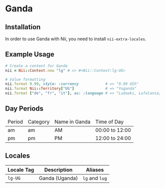 <!-- This file has been generated. Source: languages/_template.md.erb -->

# Ganda

## Installation

In order to use Ganda with Nii, you need to install `nii-extra-locales`.

## Example Usage

``` ruby
# Create a context for Ganda
nii = Nii::Context.new "lg" # => #<Nii::Context:lg-UG>

# Value formatting
nii.format 9.99, style: :currency            # => "9.99 USh"
nii.format Nii::Territory["UG"]              # => "Yuganda"
nii.format ["de", "fr", "it"], as: :language # => "Ludaaki, Lufalansa, Luyitale"
```

## Day Periods


<table>
  <thead>
    <tr>
      <td>Period</td>
      <td>Category</td>
      <td>Name in Ganda</td>
      <td>Time of Day</td>
    </tr>
  </thead>
  <tbody>
    <tr>
      <td>am</td>
      <td>am</td>
      <td>AM</td>
      <td>00:00 to 12:00</td>
    </tr>
    <tr>
      <td>pm</td>
      <td>pm</td>
      <td>PM</td>
      <td>12:00 to 24:00</td>
    </tr>
  </tbody>
</table>



## Locales

<table>
  <thead>
    <tr>
      <th>Locale Tag</th>
      <th>Description</th>
      <th>Aliases</th>
    </tr>
  </thead>
  <tbody>
    <tr>
      <td><code>lg-UG</code></td>
      <td>Ganda (Uganda)</td>
      <td><code>lg</code> and <code>lug</code></td>
    </tr>
  </tbody>
</table>


